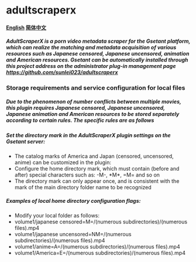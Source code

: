 # adultscraperx

#### [English](README.md) [简体中文](README-cn.md)

##### AdultScraperX is a porn video metadata scraper for the Gsetant platform, which can realize the matching and metadata acquisition of various resources such as Japanese censored, Japanese uncensored, animation and American resources. Gsetant can be automatically installed through this project address on the administrator plug-in management page https://github.com/sunlei023/adultscraperx

### Storage requirements and service configuration for local files

##### Due to the phenomenon of number conflicts between multiple movies, this plugin requires Japanese censored, Japanese uncensored, Japanese animation and American resources to be stored separately according to certain rules. The specific rules are as follows

##### Set the directory mark in the AdultScraperX plugin settings on the Gsetant server:
- The catalog marks of America and Japan (censored, uncensored, anime) can be customized in the plugin:
- Configure the home directory mark, which must contain (before and after) special characters such as: -M-, \*M\*, =M= and so on
- The directory mark can only appear once, and is consistent with the mark of the main directory folder name to be recognized

##### Examples of local home directory configuration flags:
- Modify your local folder as follows:
- volume1/japanese censored=M=/(numerous subdirectories)/(numerous files).mp4
- volume1/japanese uncensored=NM=/(numerous subdirectories)/(numerous files).mp4
- volume1/anime=A=/(numerous subdirectories)/(numerous files).mp4
- volume1/America=E=/(numerous subdirectories)/(numerous files).mp4
